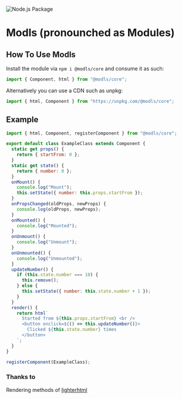 ![Node.js Package](https://github.com/modls/core/workflows/Node.js%20Package/badge.svg)

# Modls (pronounched as Modules)

## How To Use Modls

Install the module via `npm i @modls/core` and consume it as such:

```js
import { Component, html } from "@modls/core";
```

Alternatively you can use a CDN such as unpkg:

```js
import { html, Component } from "https://unpkg.com/@modls/core";
```

## Example

```js
import { html, Component, registerComponent } from "@modls/core";

export default class ExampleClass extends Component {
  static get props() {
    return { startFrom: 0 };
  }
  static get state() {
    return { number: 0 };
  }
  onMount() {
    console.log("Mount");
    this.setState({ number: this.props.startFrom });
  }
  onPropsChanged(oldProps, newProps) {
    console.log(oldProps, newProps);
  }
  onMounted() {
    console.log("Mounted");
  }
  onUnmount() {
    console.log("Unmount");
  }
  onUnmounted() {
    console.log("Unmounted");
  }
  updateNumber() {
    if (this.state.number === 10) {
      this.remove();
    } else {
      this.setState({ number: this.state.number + 1 });
    }
  }
  render() {
    return html`
      Started from ${this.props.startFrom} <br />
      <button onclick=${() => this.updateNumber()}>
        Clicked ${this.state.number} times
      </button>
    `;
  }
}

registerComponent(ExampleClass);
```

### Thanks to

Rendering methods of [lighterhtml](https://www.npmjs.com/package/lighterhtml)
